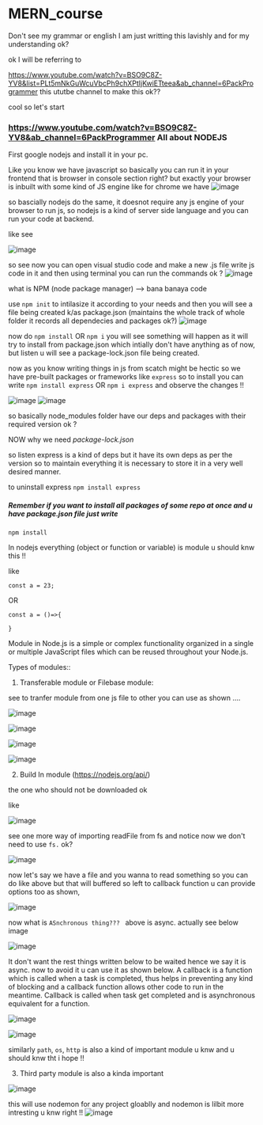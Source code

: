 # MERN_course

Don't see my grammar or english I am just writting this lavishly and for my understanding ok?

ok I will be referring to 

https://www.youtube.com/watch?v=BSO9C8Z-YV8&list=PLt5mNkGuWcuVbcPh9chXPtIjKwiETteea&ab_channel=6PackProgrammer this ututbe channel to make this ok??

cool so let's start

### https://www.youtube.com/watch?v=BSO9C8Z-YV8&ab_channel=6PackProgrammer All about NODEJS

First google nodejs and install it in your pc. 

Like you know we have javascript so basically you can run it in your frontend that is browser in console section right? but exactly your browser is inbuilt with some kind of JS engine like for chrome we have 
![image](https://user-images.githubusercontent.com/63403330/182020428-be763dcf-471f-4b50-9484-0b83d0f968fc.png)

so bascially nodejs do the same, it doesnot require any js engine of your browser to run js, so nodejs is a kind of server side language and you can run your code at backend. 

like see 

![image](https://user-images.githubusercontent.com/63403330/182020460-410edc9c-d1fd-4702-bad8-95d21540fe0c.png)


so see now you can open visual studio code and make a new .js file write js code in it and then using terminal you can run the commands ok ?
![image](https://user-images.githubusercontent.com/63403330/182021555-7750bb63-aa72-44eb-8dbb-4834fb09291e.png)

what is NPM (node package manager) --> bana banaya code 

use ```npm init``` to intilasize it according to your needs and then you will see a file being created k/as package.json (maintains the whole track of whole folder it records all dependecies and packages ok?)
![image](https://user-images.githubusercontent.com/63403330/182021668-e49ff020-3429-45fc-9840-fcc4c4c8bb68.png)

now do ```npm install``` OR ```npm i``` you will see something will happen as it will try to install from package.json which intially don't have anything as of now, but listen u will see a package-lock.json file being created.

now as you know writing things in js from scatch might be hectic so we have pre-built packages or frameworks like ```express```
so to install you can write ```npm install express``` OR ```npm i express``` and observe the changes !!

![image](https://user-images.githubusercontent.com/63403330/182021919-a9be6448-3c76-45ba-9976-a57b02c0054e.png)
![image](https://user-images.githubusercontent.com/63403330/182021937-43548263-4a7d-4a88-b30d-0dc79577e59b.png)

so basically node_modules folder have our deps and packages with their required version ok ?

NOW why we need _package-lock.json_ 

so listen express is a kind of deps but it have its own deps as per the version so to maintain everything it is necessary to store it in a very well desired manner.

to uninstall express ```npm install express```

##### Remember if you want to install all packages of some repo at once and u have package.json file just write 
```npm install```

In nodejs everything (object or function or variable) is module u should knw this !! 

like 

```
const a = 23;
```

OR 

```
const a = ()=>{
    
}
```

Module in Node.js is a simple or complex functionality organized in a single or multiple JavaScript files which can be reused throughout your Node.js.

Types of modules::

1. Transferable module or Filebase module:

see to tranfer module from one js file to other you can use as shown ....

![image](https://user-images.githubusercontent.com/63403330/182022791-1b1f0358-f276-4e1d-a894-3619aaa44d30.png)


![image](https://user-images.githubusercontent.com/63403330/182022799-1e908089-c54d-4269-b012-ab4ff6ec4d59.png)


![image](https://user-images.githubusercontent.com/63403330/182022876-fa332d07-a9a2-4770-aa82-86a9dbc16392.png)


![image](https://user-images.githubusercontent.com/63403330/182022910-01a4878b-44b7-48ca-854b-5386fe52b9d4.png)



2. Build In module (https://nodejs.org/api/)

the one who should not be downloaded ok 

like 

![image](https://user-images.githubusercontent.com/63403330/182023302-2625f689-3731-4d5f-a7a9-5d7602e6026d.png)

see one more way of importing readFile from fs and notice now we don't need to use ```fs.``` ok?

![image](https://user-images.githubusercontent.com/63403330/182023785-9aa7843f-b7f7-4aa9-96aa-73830b66a073.png)


now let's say we have a file and you wanna to read something so you can do like above but that will buffered so left to callback function u can provide options too 
as shown,

![image](https://user-images.githubusercontent.com/63403330/182023925-a6fffb26-153f-4e9b-881c-7a28480128a9.png)

now what is ```ASnchronous thing??? ``` above is async. actually see below image 

![image](https://user-images.githubusercontent.com/63403330/182023973-83181b09-fb61-4c7c-a22b-0399da3ca3c6.png)

It don't want the rest things written below to be waited hence we say it is async. now to avoid it u can use it as shown below. A callback is a function which is called when a task is completed, thus helps in preventing any kind of blocking and a callback function allows other code to run in the meantime. Callback is called when task get completed and is asynchronous equivalent for a function.

![image](https://user-images.githubusercontent.com/63403330/182024195-d98e0a88-31a6-4465-a5de-d06accc547d7.png)

![image](https://user-images.githubusercontent.com/63403330/182024334-f6702ad0-6e47-4dba-b9dd-4435f3387cbd.png)

similarly ```path```, ```os```, ```http``` is also a kind of important module u knw and u should knw tht i hope !!


3. Third party module is also a kinda important 

![image](https://user-images.githubusercontent.com/63403330/182024551-58d9929d-026c-4d68-8c25-d8ea3ab9219e.png)

this will use nodemon for any project gloablly and nodemon is lilbit more intresting u knw right !!
![image](https://user-images.githubusercontent.com/63403330/182024670-338d65bb-5740-4cb5-9a1c-fc2d1f0e275d.png)



















